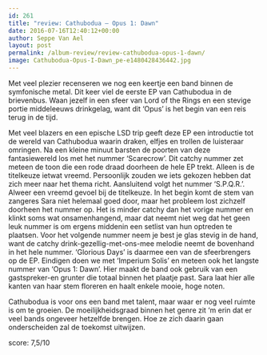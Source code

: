 ```yaml
---
id: 261
title: "review: Cathubodua – Opus 1: Dawn"
date: 2016-07-16T12:40:12+00:00
author: Seppe Van Ael
layout: post
permalink: /album-review/review-cathubodua-opus-1-dawn/
image: Cathubodua-Opus-I-Dawn_pe-e1480428436442.jpg
---
```

Met veel plezier recenseren we nog een keertje een band binnen de symfonische metal. Dit keer viel de eerste EP van Cathubodua in de brievenbus. Waan jezelf in een sfeer van Lord of the Rings en een stevige portie middeleeuws drinkgelag, want dit ‘Opus’ is het begin van een reis terug in de tijd.

Met veel blazers en een epische LSD trip geeft deze EP een introductie tot de wereld van Cathubodua waarin draken, elfjes en trollen de luisteraar omringen. Na een kleine minuut barsten de poorten van deze fantasiewereld los met het nummer ‘Scarecrow’. Dit catchy nummer zet meteen de toon die een rode draad doorheen de hele EP trekt. Alleen is de titelkeuze ietwat vreemd. Persoonlijk zouden we iets gekozen hebben dat zich meer naar het thema richt. Aansluitend volgt het nummer ‘S.P.Q.R.’. Alweer een vreemd gevoel bij de titelkeuze. In het begin komt de stem van zangeres Sara niet helemaal goed door, maar het probleem lost zichzelf doorheen het nummer op. Het is minder catchy dan het vorige nummer en klinkt soms wat onsamenhangend, maar dat neemt niet weg dat het geen leuk nummer is om ergens middenin een setlist van hun optreden te plaatsen. Voor het volgende nummer neem je best je glas stevig in de hand, want de catchy drink-gezellig-met-ons-mee melodie neemt de bovenhand in het hele nummer. ‘Glorious Days’ is daarmee een van de sfeerbrengers op de EP. Eindigen doen we met ‘Imperium Solis’ en meteen ook het langste nummer van ‘Opus 1: Dawn’. Hier maakt de band ook gebruik van een gastspreker-en grunter die totaal binnen het plaatje past. Sara laat hier alle kanten van haar stem floreren en haalt enkele mooie, hoge noten.

Cathubodua is voor ons een band met talent, maar waar er nog veel ruimte is om te groeien. De moeilijkheidsgraad binnen het genre zit ‘m erin dat er veel bands ongeveer hetzelfde brengen. Hoe ze zich daarin gaan onderscheiden zal de toekomst uitwijzen.

score: 7,5/10